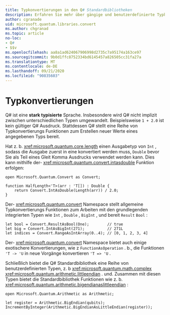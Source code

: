 ```yaml
---
title: Typkonvertierungen in den Q# Standardbibliotheken
description: Erfahren Sie mehr über gängige und benutzerdefinierte Typkonvertierungs Funktionen in den Q# Standardbibliotheken.
author: cgranade
uid: microsoft.quantum.libraries.convert
ms.author: chgranad
ms.topic: article
no-loc:
- Q#
- $$v
ms.openlocfilehash: aa8a1ad624067906998d2735c7a95174a163ce97
ms.sourcegitcommit: 9b0d1ffc8752334bd6145457a826505cc31fa27a
ms.translationtype: MT
ms.contentlocale: de-DE
ms.lasthandoff: 09/21/2020
ms.locfileid: "90835603"
---
```

# <a name="type-conversions"></a>Typkonvertierungen #

Q# ist eine **stark typisierte** Sprache.
Insbesondere wird Q# nicht implizit zwischen unterschiedlichen Typen umgewandelt. Beispielsweise `1 + 2.0` ist kein gültiger Q# Ausdruck.
Stattdessen Q# stellt eine Reihe von Typkonvertierungs Funktionen zum Erstellen neuer Werte eines angegebenen Typs bereit.

Hat z. b. <xref:microsoft.quantum.core.length> einen Ausgabetyp von `Int` , sodass die Ausgabe zuerst in eine konvertiert werden muss, `Double` bevor Sie als Teil eines Gleit Komma Ausdrucks verwendet werden kann.
Dies kann mithilfe der- <xref:microsoft.quantum.convert.intasdouble> Funktion erfolgen:

```qsharp
open Microsoft.Quantum.Convert as Convert;

function HalfLength<'T>(arr : 'T[]) : Double {
    return Convert.IntAsDouble(Length(arr)) / 2.0;
}
```

Der- <xref:microsoft.quantum.convert> Namespace stellt allgemeine Typkonvertierungs Funktionen zum Arbeiten mit den grundlegenden integrierten Typen wie `Int` , `Double` , `BigInt` , und bereit `Result` `Bool` :

```qsharp
let bool = Convert.ResultAsBool(One);        // true
let big = Convert.IntAsBigInt(271);          // 271L
let indices = Convert.RangeAsIntArray(0..4); // [0, 1, 2, 3, 4]
```

Der- <xref:microsoft.quantum.convert> Namespace bietet auch einige exotischere Konvertierungen, wie z `FunctionAsOperation` . b., die Funktionen `'T -> 'U` in neue Vorgänge konvertieren `'T => 'U` .

Schließlich bietet die Q# Standardbibliothek eine Reihe von benutzerdefinierten Typen, z. b <xref:microsoft.quantum.math.complex> <xref:microsoft.quantum.arithmetic.littleendian> . und.
Zusammen mit diesen Typen bietet die Standardbibliothek Funktionen wie z. b. <xref:microsoft.quantum.arithmetic.bigendianaslittleendian> :

```Q#
open Microsoft.Quantum.Arithmetic as Arithmetic;

let register = Arithmetic.BigEndian(qubits);
IncrementByInteger(Arithmetic.BigEndianAsLittleEndian(register));
```
